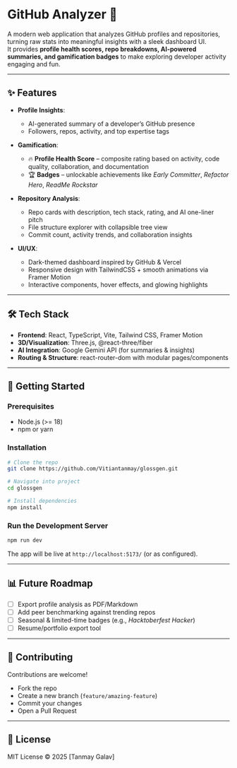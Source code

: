 # GitHub Analyzer 🚀  

A modern web application that analyzes GitHub profiles and repositories, turning raw stats into meaningful insights with a sleek dashboard UI.  
It provides **profile health scores, repo breakdowns, AI-powered summaries, and gamification badges** to make exploring developer activity engaging and fun.  

---

## ✨ Features  
- **Profile Insights**:  
  - AI-generated summary of a developer’s GitHub presence  
  - Followers, repos, activity, and top expertise tags  

- **Gamification**:  
  - 🔥 **Profile Health Score** – composite rating based on activity, code quality, collaboration, and documentation  
  - 🏆 **Badges** – unlockable achievements like *Early Committer*, *Refactor Hero*, *ReadMe Rockstar*  

- **Repository Analysis**:  
  - Repo cards with description, tech stack, rating, and AI one-liner pitch  
  - File structure explorer with collapsible tree view  
  - Commit count, activity trends, and collaboration insights  

- **UI/UX**:  
  - Dark-themed dashboard inspired by GitHub & Vercel  
  - Responsive design with TailwindCSS + smooth animations via Framer Motion  
  - Interactive components, hover effects, and glowing highlights  

---

## 🛠 Tech Stack  
- **Frontend**: React, TypeScript, Vite, Tailwind CSS, Framer Motion  
- **3D/Visualization**: Three.js, @react-three/fiber  
- **AI Integration**: Google Gemini API (for summaries & insights)  
- **Routing & Structure**: react-router-dom with modular pages/components  

---

## 🚀 Getting Started  

### Prerequisites  
- Node.js (>= 18)  
- npm or yarn  

### Installation  
```bash
# Clone the repo
git clone https://github.com/Vitiantanmay/glossgen.git

# Navigate into project
cd glossgen

# Install dependencies
npm install
```

### Run the Development Server  
```bash
npm run dev
```

The app will be live at `http://localhost:5173/` (or as configured).  

---

## 📊 Future Roadmap  
- [ ] Export profile analysis as PDF/Markdown  
- [ ] Add peer benchmarking against trending repos  
- [ ] Seasonal & limited-time badges (e.g., *Hacktoberfest Hacker*)  
- [ ] Resume/portfolio export tool  

---

## 🤝 Contributing  
Contributions are welcome!  
- Fork the repo  
- Create a new branch (`feature/amazing-feature`)  
- Commit your changes  
- Open a Pull Request  

---

## 📜 License  
MIT License © 2025 [Tanmay Galav]  
